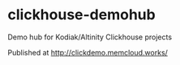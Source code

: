 # clickhouse-demohub
Demo hub for Kodiak/Altinity Clickhouse projects

Published at http://clickdemo.memcloud.works/
